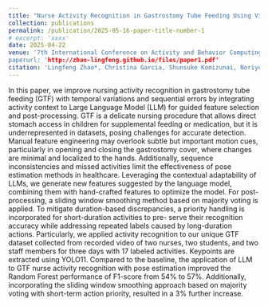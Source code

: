 ```yaml
---
title: "Nurse Activity Recognition in Gastrostomy Tube Feeding Using Video-Based Pose with Large Language Model-Guided Features"
collection: publications
permalink: /publication/2025-05-16-paper-title-number-1
# excerpt: 'xxxx'
date: 2025-04-22
venue: '7th International Conference on Activity and Behavior Computing (ABC 2025), Khalifa University, Abu Dhabi, UAE
paperurl: 'http://zhao-lingfeng.github.io/files/paper1.pdf'
citation: 'Lingfeng Zhao*, Christina Garcia, Shunsuke Komizunai, Noriyo Colley, Atsuko Sato, Mayumi Kouchiyama, Toshiko Nasu, Sozo Inoue'
---
```


In this paper, we improve nursing activity recognition in gastrostomy tube feeding (GTF) with temporal variations and sequential errors by integrating activity context to Large Language Model (LLM) for guided feature selection and post-processing. GTF is a delicate nursing procedure that allows direct stomach access in children for supplemental feeding or medication, but it is underrepresented in datasets, posing challenges for accurate detection. Manual feature engineering may overlook subtle but important motion cues, particularly in opening and closing the gastrostomy cover, where changes are minimal and localized to the hands. Additionally, sequence inconsistencies and missed activities limit the effectiveness of pose estimation methods in healthcare. Leveraging the contextual adaptability of LLMs, we generate new features suggested by the language model, combining them with hand-crafted features to optimize the model. For post-processing, a sliding window smoothing method based on majority voting is applied. To mitigate duration-based discrepancies, a priority handling is incorporated for short-duration activities to pre- serve their recognition accuracy while addressing repeated labels caused by long-duration actions. Particularly, we applied activity recognition to our unique GTF dataset collected from recorded video of two nurses, two students, and two staff members for three days with 17 labeled activities. Keypoints are extracted using YOLO11. Compared to the baseline, the application of LLM to GTF nurse activity recognition with pose estimation improved the Random Forest performance of F1-score from 54% to 57%. Additionally, incorporating the sliding window smoothing approach based on majority voting with short-term action priority, resulted in a 3% further increase.
